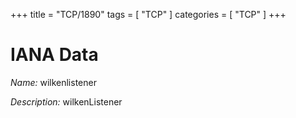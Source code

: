 +++
title = "TCP/1890"
tags = [ "TCP" ]
categories = [ "TCP" ]
+++

# IANA Data

_Name:_ wilkenlistener

_Description:_ wilkenListener


